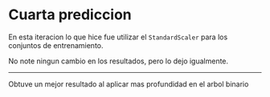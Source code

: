 # Cuarta prediccion

En esta iteracion lo que hice fue utilizar el `StandardScaler` para los conjuntos de entrenamiento.

No note ningun cambio en los resultados, pero lo dejo igualmente.

----

Obtuve un mejor resultado al aplicar mas profundidad en el arbol binario